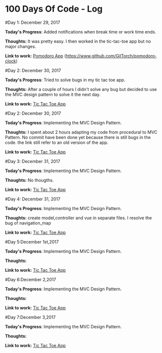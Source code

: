 # 100 Days Of Code - Log

#Day 1: December 29, 2017

**Today's Progress**: Added notifications when break time or work time ends.

**Thoughts:** It was pretty easy. I then worked in the tic-tac-toe app but no major changes.

**Link to work:**  [Pomodoro  App](https://codepen.io/BlessedCamper/pen/KXwYNY?editors=0010)
                                  (https://www.github.com/GilTorch/pomodoro-clock)

#Day 2: December 30, 2017

**Today's Progress**: Tried to solve bugs in my tic tac toe app.

**Thoughts:** After a couple of hours I didn't solve any bug but decided to use the MVC design pattern to solve it the next day.

**Link to work:** [Tic Tac Toe App](http://www.github.com/GilTorch/tic-tac-toe)


#Day 2: December 30, 2017

**Today's Progress**: Implementing the MVC Design Pattern.

**Thoughts:** I spent about 2 hours adapting my code from procedural to MVC Pattern. No commit have been done yet because there is still bugs in the code. the link still refer to an old version of the app.

**Link to work:** [Tic Tac Toe App](http://www.github.com/GilTorch/tic-tac-toe)

#Day 3: December 31, 2017

**Today's Progress**: Implementing the MVC Design Pattern.

**Thoughts:** No thougths.

**Link to work:** [Tic Tac Toe App](http://www.github.com/GilTorch/tic-tac-toe)

#Day 4: December 31, 2017

**Today's Progress**: Implementing the MVC Design Pattern.

**Thoughts:** create model,controller and vue in separate files. I resolve the bug of navigation_map

**Link to work:** [Tic Tac Toe App](http://www.github.com/GilTorch/tic-tac-toe)

#Day 5:December 1st,2017

**Today's Progress**: Implementing the MVC Design Pattern.

**Thoughts:**

**Link to work:** [Tic Tac Toe App](http://www.github.com/GilTorch/tic-tac-toe)

#Day 6:December 2,2017

**Today's Progress**: Implementing the MVC Design Pattern.

**Thoughts:**

**Link to work:** [Tic Tac Toe App](http://www.github.com/GilTorch/tic-tac-toe)

#Day 7:December 3,2017

**Today's Progress**: Implementing the MVC Design Pattern.

**Thoughts:**

**Link to work:** [Tic Tac Toe App](http://www.github.com/GilTorch/tic-tac-toe)
